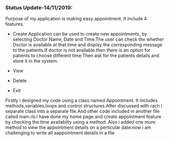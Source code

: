 ### Status Update-14/11/2019:
 Purpose of my application is making easy appointment. It include 4 features.
 * Create
    Application can be used to create new appointments, by selecting Doctor Name,
   Date and Time.The user can check the whether Doctor is available at that time and 
  display the corresponding message to the patients.If doctor is not available then there 
is an option for patients to choose different time.Then ask for the patients details and store it in the system.


 * View
 * Delete
 * Exit
  
Firstly i designed my code using a class named Appointment. It includes methods,variables,loops and control structures.After discussed with rach i separate class into a separate file.And other code included in another file called main.rb.I have done my home page and create appointment feature by checking the time availabilty using a method. Also i added one more method to view the appointment details on a perticular date.now i am challenging to write all aappointment details in a file
  
